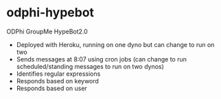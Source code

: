 # odphi-hypebot
ODPhi GroupMe HypeBot2.0

- Deployed with Heroku, running on one dyno but can change to run on two
- Sends messages at 8:07 using cron jobs (can change to run scheduled/standing messages to run on two dynos)
- Identifies regular expressions
- Responds based on keyword
- Responds based on user

